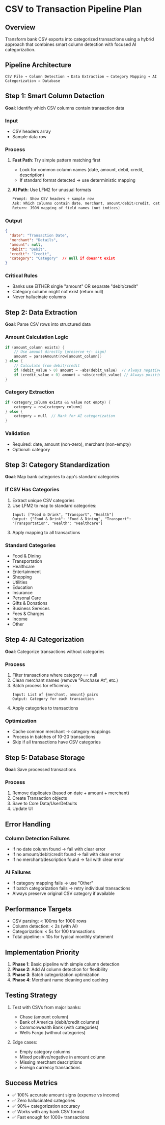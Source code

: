 # CSV to Transaction Pipeline Plan

## Overview
Transform bank CSV exports into categorized transactions using a hybrid approach that combines smart column detection with focused AI categorization.

## Pipeline Architecture

```
CSV File → Column Detection → Data Extraction → Category Mapping → AI Categorization → Database
```

## Step 1: Smart Column Detection
**Goal**: Identify which CSV columns contain transaction data

### Input
- CSV headers array
- Sample data row

### Process
1. **Fast Path**: Try simple pattern matching first
   - Look for common column names (date, amount, debit, credit, description)
   - If standard format detected → use deterministic mapping

2. **AI Path**: Use LFM2 for unusual formats
   ```swift
   Prompt: Show CSV headers + sample row
   Ask: Which columns contain date, merchant, amount/debit/credit, category?
   Return: JSON mapping of field names (not indices)
   ```

### Output
```json
{
  "date": "Transaction Date",
  "merchant": "Details", 
  "amount": null,
  "debit": "Debit",
  "credit": "Credit",
  "category": "Category"  // null if doesn't exist
}
```

### Critical Rules
- Banks use EITHER single "amount" OR separate "debit/credit"
- Category column might not exist (return null)
- Never hallucinate columns

## Step 2: Data Extraction
**Goal**: Parse CSV rows into structured data

### Amount Calculation Logic
```swift
if (amount_column exists) {
    // Use amount directly (preserve +/- sign)
    amount = parseAmount(row[amount_column])
} else {
    // Calculate from debit/credit
    if (debit_value > 0) amount = -abs(debit_value)  // Always negative
    if (credit_value > 0) amount = +abs(credit_value) // Always positive
}
```

### Category Extraction
```swift
if (category_column exists && value not empty) {
    category = row[category_column]
} else {
    category = null  // Mark for AI categorization
}
```

### Validation
- Required: date, amount (non-zero), merchant (non-empty)
- Optional: category

## Step 3: Category Standardization
**Goal**: Map bank categories to app's standard categories

### If CSV Has Categories
1. Extract unique CSV categories
2. Use LFM2 to map to standard categories:
   ```
   Input: ["Food & Drink", "Transport", "Health"]
   Output: {"Food & Drink": "Food & Dining", "Transport": "Transportation", "Health": "Healthcare"}
   ```
3. Apply mapping to all transactions

### Standard Categories
- Food & Dining
- Transportation
- Healthcare
- Entertainment
- Shopping
- Utilities
- Education
- Insurance
- Personal Care
- Gifts & Donations
- Business Services
- Fees & Charges
- Income
- Other

## Step 4: AI Categorization
**Goal**: Categorize transactions without categories

### Process
1. Filter transactions where category == null
2. Clean merchant names (remove "Purchase At", etc.)
3. Batch process for efficiency:
   ```
   Input: List of {merchant, amount} pairs
   Output: Category for each transaction
   ```
4. Apply categories to transactions

### Optimization
- Cache common merchant → category mappings
- Process in batches of 10-20 transactions
- Skip if all transactions have CSV categories

## Step 5: Database Storage
**Goal**: Save processed transactions

### Process
1. Remove duplicates (based on date + amount + merchant)
2. Create Transaction objects
3. Save to Core Data/UserDefaults
4. Update UI

## Error Handling

### Column Detection Failures
- If no date column found → fail with clear error
- If no amount/debit/credit found → fail with clear error
- If no merchant/description found → fail with clear error

### AI Failures
- If category mapping fails → use "Other"
- If batch categorization fails → retry individual transactions
- Always preserve original CSV category if available

## Performance Targets
- CSV parsing: < 100ms for 1000 rows
- Column detection: < 2s (with AI)
- Categorization: < 5s for 100 transactions
- Total pipeline: < 10s for typical monthly statement

## Implementation Priority
1. **Phase 1**: Basic pipeline with simple column detection
2. **Phase 2**: Add AI column detection for flexibility
3. **Phase 3**: Batch categorization optimization
4. **Phase 4**: Merchant name cleaning and caching

## Testing Strategy
1. Test with CSVs from major banks:
   - Chase (amount column)
   - Bank of America (debit/credit columns)
   - Commonwealth Bank (with categories)
   - Wells Fargo (without categories)

2. Edge cases:
   - Empty category columns
   - Mixed positive/negative in amount column
   - Missing merchant descriptions
   - Foreign currency transactions

## Success Metrics
- ✅ 100% accurate amount signs (expense vs income)
- ✅ Zero hallucinated categories
- ✅ 90%+ categorization accuracy
- ✅ Works with any bank CSV format
- ✅ Fast enough for 1000+ transactions